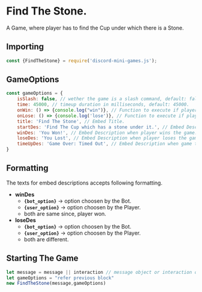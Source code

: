 # Find The Stone.
A Game, where player has to find the Cup under which there is a Stone.

## Importing
```js
const {FindTheStone} = require('discord-mini-games.js');
```
## GameOptions
```js
const gameOptions = {
    isSlash: false, // wether the game is a slash command, default: false.
    time: 45000, // timeup duration in milliseconds, default: 45000.
    onWin: () => {console.log("win")}, // Function to execute if player wins the game.
    onLose: () => {console.log('lose')}, // Function to execute if player loses the game.
    title: 'Find The Stone', // Embed Title.
    startDes: 'Find The Cup which has a stone under it.', // Embed Description when game starts.
    winDes: 'You Won!', // Embed Description when player wins the game.
    loseDes: 'You Lost', // Embed Description when player loses the game.
    timeUpDes: 'Game Over: Timed Out', // Embed Description when game times out.
}
```
## Formatting
The texts for embed descriptions accepts following formatting.
- **winDes**
  - **`{bot_option}`** -> option choosen by the Bot.
  - **`{user_option}`** -> option choosen by the Player.
  - both are same since, player won.
- **loseDes**
  - **`{bot_option}`** -> option choosen by the Bot.
  - **`{user_option}`** -> option choosen by the Player.
  - both are different.

## Starting The Game
```js
let message = message || interaction // message object or interaction object
let gameOptions = "refer previous block"
new FindTheStone(message,gameOptions)
```